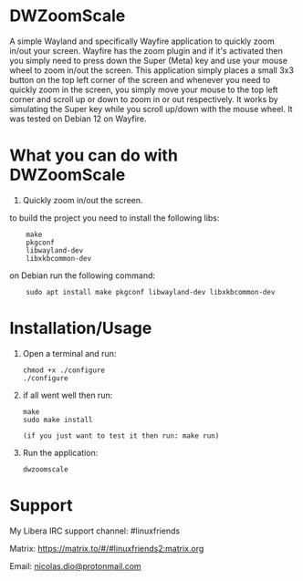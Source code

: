 # DWZoomScale
A simple Wayland and specifically Wayfire application to quickly zoom in/out your screen.
Wayfire has the zoom plugin and if it's activated then you simply need to press down the Super (Meta) key and use your mouse wheel to zoom in/out the screen.
This application simply places a small 3x3 button on the top left corner of the screen and whenever you need to quickly zoom in the screen, you simply move your mouse to the top left corner and scroll up or down to zoom in or out respectively.
It works by simulating the Super key while you scroll up/down with the mouse wheel.
It was tested on Debian 12 on Wayfire.

# What you can do with DWZoomScale
   1. Quickly zoom in/out the screen.

   to build the project you need to install the following libs:

		make
		pkgconf
		libwayland-dev
		libxkbcommon-dev

   on Debian run the following command:

		sudo apt install make pkgconf libwayland-dev libxkbcommon-dev

# Installation/Usage
  1. Open a terminal and run:
 
		 chmod +x ./configure
		 ./configure

  2. if all went well then run:

		 make
		 sudo make install
		 
		 (if you just want to test it then run: make run)
		
  3. Run the application:
  
		 dwzoomscale

# Support

   My Libera IRC support channel: #linuxfriends

   Matrix: https://matrix.to/#/#linuxfriends2:matrix.org

   Email: nicolas.dio@protonmail.com
